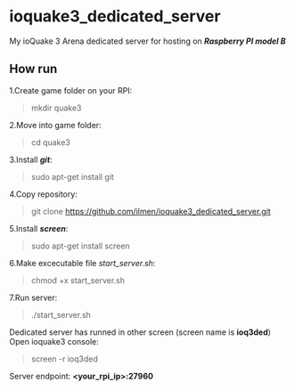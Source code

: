 # ioquake3_dedicated_server
My ioQuake 3 Arena dedicated server for hosting on ***Raspberry PI model B***

## How run
1.Create game folder on your RPI:
> mkdir quake3

2.Move into game folder:
> cd quake3

3.Install  ***git***:
> sudo apt-get install git

4.Copy repository:
> git clone https://github.com/ilmen/ioquake3_dedicated_server.git

5.Install ***screen***:
> sudo apt-get install screen

6.Make excecutable file *start_server.sh*:
> chmod +x start_server.sh

7.Run server:
> ./start_server.sh


Dedicated server has runned in other screen (screen name is **ioq3ded**)  
Open ioquake3 console:
> screen -r ioq3ded

Server endpoint: **\<your_rpi_ip\>:27960**
